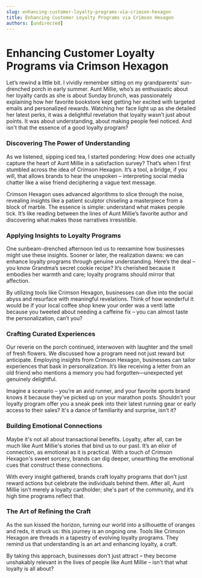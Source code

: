 ```yaml
---
slug: enhancing-customer-loyalty-programs-via-crimson-hexagon
title: Enhancing Customer Loyalty Programs via Crimson Hexagon
authors: [undirected]
---
```


# Enhancing Customer Loyalty Programs via Crimson Hexagon

Let’s rewind a little bit. I vividly remember sitting on my grandparents' sun-drenched porch in early summer. Aunt Millie, who’s as enthusiastic about her loyalty cards as she is about Sunday brunch, was passionately explaining how her favorite bookstore kept getting her excited with targeted emails and personalized rewards. Watching her face light up as she detailed her latest perks, it was a delightful revelation that loyalty wasn’t just about points. It was about understanding, about making people feel noticed. And isn't that the essence of a good loyalty program?

### **Discovering The Power of Understanding**

As we listened, sipping iced tea, I started pondering: How does one actually capture the heart of Aunt Millie in a satisfaction survey? That’s when I first stumbled across the idea of Crimson Hexagon. It’s a tool, a bridge, if you will, that allows brands to hear the unspoken – interpreting social media chatter like a wise friend deciphering a vague text message.

Crimson Hexagon uses advanced algorithms to slice through the noise, revealing insights like a patient sculptor chiseling a masterpiece from a block of marble. The essence is simple: understand what makes people tick. It’s like reading between the lines of Aunt Millie’s favorite author and discovering what makes those narratives irresistible.

### **Applying Insights to Loyalty Programs**

One sunbeam-drenched afternoon led us to reexamine how businesses might use these insights. Sooner or later, the realization dawns: we can enhance loyalty programs through genuine understanding. Here’s the deal – you know Grandma’s secret cookie recipe? It’s cherished because it embodies her warmth and care; loyalty programs should mirror that affection.

By utilizing tools like Crimson Hexagon, businesses can dive into the social abyss and resurface with meaningful revelations. Think of how wonderful it would be if your local coffee shop knew your order was a venti latte because you tweeted about needing a caffeine fix – you can almost taste the personalization, can’t you?

### **Crafting Curated Experiences**

Our reverie on the porch continued, interwoven with laughter and the smell of fresh flowers. We discussed how a program need not just reward but anticipate. Employing insights from Crimson Hexagon, businesses can tailor experiences that bask in personalization. It’s like receiving a letter from an old friend who mentions a memory you had forgotten—unexpected yet genuinely delightful.

Imagine a scenario – you’re an avid runner, and your favorite sports brand knows it because they've picked up on your marathon posts. Shouldn't your loyalty program offer you a sneak peek into their latest running gear or early access to their sales? It's a dance of familiarity and surprise, isn't it?

### **Building Emotional Connections**

Maybe it's not all about transactional benefits. Loyalty, after all, can be much like Aunt Millie's stories that bind us to our past. It’s an elixir of connection, as emotional as it is practical. With a touch of Crimson Hexagon's sweet sorcery, brands can dig deeper, unearthing the emotional cues that construct these connections. 

With every insight gathered, brands craft loyalty programs that don't just reward actions but celebrate the individuals behind them. After all, Aunt Millie isn’t merely a loyalty cardholder; she's part of the community, and it’s high time programs reflect that.

### **The Art of Refining the Craft**

As the sun kissed the horizon, turning our world into a silhouette of oranges and reds, it struck us: this journey is an ongoing one. Tools like Crimson Hexagon are threads in a tapestry of evolving loyalty programs. They remind us that understanding is an art and enhancing loyalty, a craft. 

By taking this approach, businesses don't just attract – they become unshakably relevant in the lives of people like Aunt Millie – isn't that what loyalty is all about?